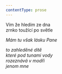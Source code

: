 ```yaml
---
contentType: prose
---
```


<section>

Vím že hledím ze dna  
zrnko toužící po světle

_Mám tu však lásku Pane_

</section>

<section>

_to zahleděné dítě  
které pod tunami vody  
rozeznává v modři  
jenom mne_

</section>
